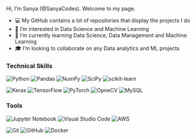 Hi, I’m Sanya (@SanyaCodes). Welcome to my page.

- 💻 My GitHub contains a lot of repositories that display the projects I do
- 👀 I’m interested in Data Science and Machine Learning
- 🌱 I’m currently learning Data Science, Data Management and Machine Learning
- 🎓 I’m looking to collaborate on any Data analytics and ML projects

<!---
SanyaCodes/SanyaCodes is a ✨ special ✨ repository because its `README.md` (this file) appears on your GitHub profile.
You can click the Preview link to take a look at your changes.
--->

### Technical Skills

![Python](https://img.shields.io/badge/Python-%2399C9EF?style=for-the-badge&logo=python)
![Pandas](https://img.shields.io/badge/pandas-%234CA9F3.svg?style=for-the-badge&logo=pandas&logoColor=white)
![NumPy](https://img.shields.io/badge/numpy-%23198BE7.svg?style=for-the-badge&logo=numpy&logoColor=white)
![SciPy](https://img.shields.io/badge/SciPy-%23074375.svg?style=for-the-badge&logo=scipy&logoColor=%white)
![scikit-learn](https://img.shields.io/badge/scikit--learn-%23042C4D.svg?style=for-the-badge&logo=scikit-learn&logoColor=white)


![Keras](https://img.shields.io/badge/Keras-%23042C4D.svg?style=for-the-badge&logo=Keras&logoColor=white)
![TensorFlow](https://img.shields.io/badge/TensorFlow-%23074375.svg?style=for-the-badge&logo=TensorFlow&logoColor=white)
![PyTorch](https://img.shields.io/badge/PyTorch-%23198BE7.svg?style=for-the-badge&logo=PyTorch&logoColor=white)
![OpneCV](https://img.shields.io/badge/OpenCV-%234CA9F3?style=for-the-badge&logo=OpenCV&logoColor=white)
![MySQL](https://img.shields.io/badge/mysql-%2399C9EF.svg?style=for-the-badge&logo=mysql&logoColor=white)


### Tools

![Jupyter Notebook](https://img.shields.io/badge/jupyter-%23541478.svg?style=for-the-badge&logo=jupyter&logoColor=white)
![Visual Studio Code](https://img.shields.io/badge/VisualStudioCode-%2376359A.svg?style=for-the-badge&logo=visual-studio-code&logoColor=white)
![AWS](https://img.shields.io/badge/AWS-%239D66BB.svg?style=for-the-badge&logo=amazon-aws&logoColor=white)

![Git](https://img.shields.io/badge/git-%239D66BB.svg?style=for-the-badge&logo=git&logoColor=white)
![GitHub](https://img.shields.io/badge/github-%2376359A.svg?style=for-the-badge&logo=github&logoColor=white)
![Docker](https://img.shields.io/badge/docker-%23541478.svg?style=for-the-badge&logo=docker&logoColor=white)



